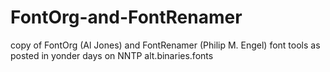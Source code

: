 # FontOrg-and-FontRenamer
copy of FontOrg (Al Jones) and FontRenamer (Philip M. Engel) font tools as posted in yonder days on NNTP alt.binaries.fonts
